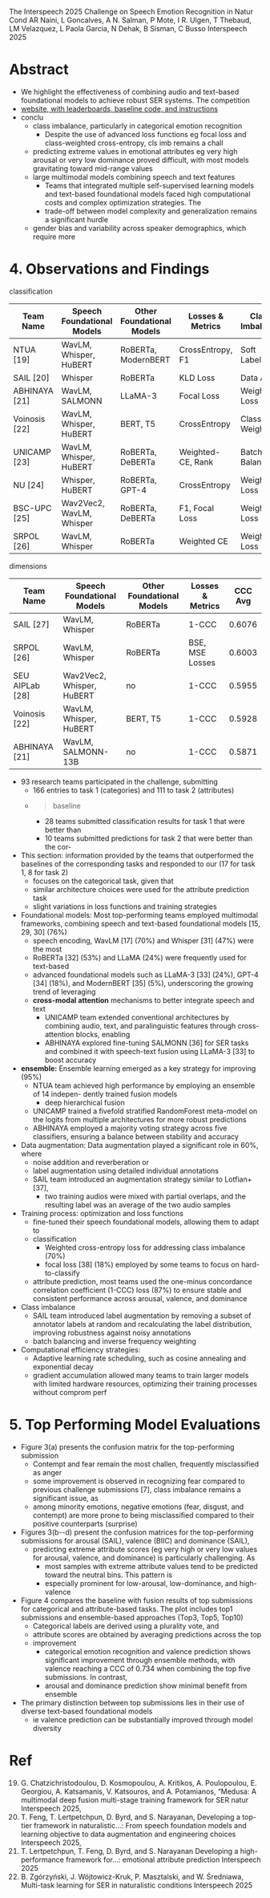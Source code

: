 The Interspeech 2025 Challenge on Speech Emotion Recognition in Natur Cond
AR Naini, L Goncalves, A N. Salman, P Mote, I R. Ulgen, T Thebaud, LM Velazquez,
  L Paola Garcia, N Dehak, B Sisman, C Busso
Interspeech 2025

# Abstract

* We highlight the effectiveness of combining audio and text-based foundational
  models to achieve robust SER systems. The competition
* [website, with leaderboards, baseline code, and instructions](https://lab-msp.com/MSP-Podcast_Competition/IS2025/)
* conclu
  * class imbalance, particularly in categorical emotion recognition
    * Despite the use of advanced loss functions 
      eg focal loss and class-weighted cross-entropy, cls imb remains a chall
  * predicting extreme values in emotional attributes 
    eg very high arousal or very low dominance proved difficult, with 
    most models gravitating toward mid-range values
  * large multimodal models combining speech and text features
    * Teams that integrated multiple self-supervised learning models and
      text-based foundational models faced high computational costs and complex
      optimization strategies. The
    * trade-off between model complexity and generalization remains a
      significant hurdle
  * gender bias and variability across speaker demographics, which require more

# 4. Observations and Findings

classification

| Team Name      | Speech Foundational Models | Other Foundational Models | Losses & Metrics  | Class Imbalance | Multi-Task | F1 Macro |
|----------------|----------------------------|---------------------------|-------------------|-----------------|------------|----------|
| NTUA \[19]     | WavLM, Whisper, HuBERT     | RoBERTa, ModernBERT       | CrossEntropy, F1  | Soft Labels     | Yes        | 0.4316   |
| SAIL \[20]     | Whisper                    | RoBERTa                   | KLD Loss          | Data Aug        | Yes        | 0.4281   |
| ABHINAYA \[21] | WavLM, SALMONN             | LLaMA-3                   | Focal Loss        | Weighted Loss   | No         | 0.4181   |
| Voinosis \[22] | WavLM, Whisper, HuBERT     | BERT, T5                  | CrossEntropy      | Class Weights   | No         | 0.4101   |
| UNICAMP \[23]  | WavLM, Whisper, HuBERT     | RoBERTa, DeBERTa          | Weighted-CE, Rank | Batch Balancing | No         | 0.4094   |
| NU \[24]       | Whisper, HuBERT            | RoBERTa, GPT-4            | CrossEntropy      | Weighted Loss   | No         | 0.4033   |
| BSC-UPC \[25]  | Wav2Vec2, WavLM, Whisper   | RoBERTa, DeBERTa          | F1, Focal Loss    | Weighted Loss   | No         | 0.4006   |
| SRPOL \[26]    | WavLM, Whisper             | RoBERTa                   | Weighted CE       | Weighted Loss   | No         | 0.3784   |

dimensions

| Team Name        | Speech Foundational Models | Other Foundational Models | Losses & Metrics | CCC Avg |
|------------------|----------------------------|---------------------------|------------------|---------|
| SAIL \[27]       | WavLM, Whisper             | RoBERTa                   | 1-CCC            | 0.6076  |
| SRPOL \[26]      | WavLM, Whisper             | RoBERTa                   | BSE, MSE Losses  | 0.6003  |
| SEU AIPLab \[28] | Wav2Vec2, Whisper, HuBERT  | no                        | 1-CCC            | 0.5955  |
| Voinosis \[22]   | WavLM, Whisper, HuBERT     | BERT, T5                  | 1-CCC            | 0.5928  |
| ABHINAYA \[21]   | WavLM, SALMONN-13B         | no                        | 1-CCC            | 0.5871  |


* 93 research teams participated in the challenge, submitting
  * 166 entries to task 1 (categories) and 111 to task 2 (attributes)
  * > baseline
    * 28 teams submitted classification results for task 1 that were better than
    * 10 teams submitted predictions for task 2 that were better than the cor-
* This section: information provided by the teams that
  outperformed the baselines of the corresponding tasks and responded to our
  (17 for task 1, 8 for task 2)
  * focuses on the categorical task, given that
  * similar architecture choices were used for the attribute prediction task
  * slight variations in loss functions and training strategies
* Foundational models: Most top-performing teams employed multimodal frameworks,
  combining speech and text-based foundational models [15, 29, 30] (76%)
  * speech encoding, WavLM [17] (70%) and Whisper [31] (47%) were the most
  * RoBERTa [32] (53%) and LLaMA (24%) were frequently used for text-based
  * advanced foundational models such as LLaMA-3 [33] (24%), GPT-4 [34] (18%),
    and ModernBERT [35] (5%), underscoring the growing trend of leveraging
  * **cross-modal attention** mechanisms to better integrate speech and text
    * UNICAMP team extended conventional architectures by combining audio, text,
      and paralinguistic features through cross-attention blocks, enabling
    * ABHINAYA explored fine-tuning SALMONN [36] for SER tasks and combined it
      with speech-text fusion using LLaMA-3 [33] to boost accuracy
* **ensemble:** Ensemble learning emerged as a key strategy for improving (95%)
  * NTUA team achieved high performance by employing an ensemble of 14 indepen-
    dently trained fusion models
    * deep hierarchical fusion
  * UNICAMP trained a fivefold stratified RandomForest meta-model on the logits
    from multiple architectures for more robust predictions
  * ABHINAYA employed a majority voting strategy across five classifiers,
    ensuring a balance between stability and accuracy
* Data augmentation: Data augmentation played a significant role in 60%, where
  * noise addition and reverberation or
  * label augmentation using detailed individual annotations
  * SAIL team introduced an augmentation strategy similar to Lotfian+ [37],
    * two training audios were mixed with partial overlaps, and the resulting
      label was an average of the two audio samples
* Training process: optimization and loss functions
  * fine-tuned their speech foundational models, allowing them to adapt to
  * classification
    * Weighted cross-entropy loss for addressing class imbalance (70%)
    * focal loss [38] (18%) employed by some teams to focus on hard-to-classify
  * attribute prediction, most teams used the one-minus concordance correlation
    coefficient (1-CCC) loss (87%) to ensure stable and consistent performance
    across arousal, valence, and dominance
* Class imbalance
  * SAIL team introduced label augmentation by removing a subset of annotator
    labels at random and recalculating the label distribution,
    improving robustness against noisy annotations
  * batch balancing and inverse frequency weighting
* Computational efficiency strategies:
  * Adaptive learning rate scheduling, such as
    cosine annealing and exponential decay
  * gradient accumulation allowed many teams to train larger models with limited
    hardware resources, optimizing their training processes without comprom perf

# 5. Top Performing Model Evaluations

* Figure 3(a) presents the confusion matrix for the top-performing submission
  * Contempt and fear remain the most challen, frequently misclassified as anger
  * some improvement is observed in recognizing fear compared to previous
    challenge submissions [7], class imbalance remains a significant issue, as
  * among minority emotions, negative emotions (fear, disgust, and contempt) are
    more prone to being misclassified compared to their positive counterparts
    (surprise)
* Figures 3(b--d) present the confusion matrices for the top-performing
  submissions for arousal (SAIL), valence (BIIC) and dominance (SAIL),
  * predicting extreme attribute scores (eg very high or very low values for
    arousal, valence, and dominance) is particularly challenging. As
    * most samples with extreme attribute values tend to be predicted toward the
      neutral bins. This pattern is
    * especially prominent for low-arousal, low-dominance, and high-valence
* Figure 4 compares the baseline with fusion results of top submissions for
  categorical and attribute-based tasks. The plot includes top1 submissions and
  ensemble-based approaches (Top3, Top5, Top10)
  * Categorical labels are derived using a plurality vote, and
  * attribute scores are obtained by averaging predictions across the top
  * improvement
    * categorical emotion recognition and valence prediction shows significant
      improvement through ensemble methods, with valence reaching a CCC of 0.734
      when combining the top five submissions. In contrast,
    * arousal and dominance prediction show minimal benefit from ensemble
* The primary distinction between top submissions lies in their use of diverse
  text-based foundational models
  * ie valence prediction can be substantially improved through model diversity

# Ref

19. G. Chatzichristodoulou, D. Kosmopoulou, A. Kritikos, A. Poulopoulou,
  E.  Georgiou, A. Katsamanis, V. Katsouros, and A. Potamianos, 
  “Medusa: A multimodal deep fusion multi-stage training framework for SER natur
  Interspeech 2025,
20. T. Feng, T. Lertpetchpun, D. Byrd, and S. Narayanan, 
  Developing a top-tier framework in naturalistic...: From speech foundation
  models and learning objective to data augmentation and engineering choices
  Interspeech 2025,
27. T. Lertpetchpun, T. Feng, D. Byrd, and S. Narayanan
  Developing a high-performance framework for...: emotional attribute prediction
  Interspeech 2025
26. B. Zgórzyński, J. Wójtowicz-Kruk, P. Masztalski, and W. Średniawa,
  Multi-task learning for SER in naturalistic conditions
  Interspeech 2025

